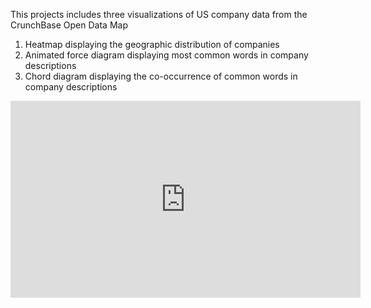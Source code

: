 This projects includes three visualizations of US company data from the CrunchBase Open Data Map

1) Heatmap displaying the geographic distribution of companies
2) Animated force diagram displaying most common words in company descriptions
3) Chord diagram displaying the co-occurrence of common words in company descriptions

<iframe width="560" height="315" src="https://www.youtube.com/embed/RvEZtf14I9U" frameborder="0" allow="autoplay; encrypted-media" allowfullscreen></iframe>
